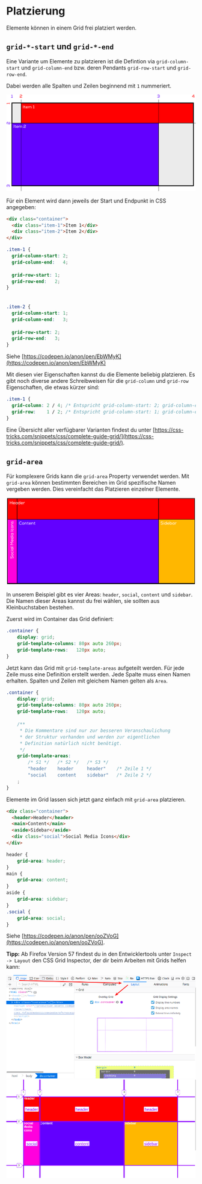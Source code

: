 # Platzierung

Elemente können in einem Grid frei platziert werden. 

## `grid-*-start` und `grid-*-end`

Eine Variante um Elemente zu platzieren ist die Defintion via `grid-column-start` und `grid-column-end` bzw. deren Pendants `grid-row-start` und `grid-row-end`.

Dabei werden alle Spalten und Zeilen beginnend mit `1` nummeriert.

![Container](./src/code-example-2.png)

Für ein Element wird dann jeweils der Start und Endpunkt in CSS angegeben:

```html
<div class="container">
  <div class="item-1">Item 1</div>
  <div class="item-2">Item 2</div>
</div>
```

```css
.item-1 {
  grid-column-start: 2;
  grid-column-end:   4;
  
  grid-row-start: 1;
  grid-row-end:   2;
}


.item-2 {
  grid-column-start: 1;
  grid-column-end:   3;
  
  grid-row-start: 2;
  grid-row-end:   3;
}
```

Siehe [https://codepen.io/anon/pen/EbWMyK](https://codepen.io/anon/pen/EbWMyK)

Mit diesen vier Eigenschaften kannst du die Elemente beliebig platzieren. Es gibt noch diverse andere Schreibweisen für die `grid-column` und `grid-row` Eigenschaften, die etwas kürzer sind: 

```css
.item-1 {
  grid-column: 2 / 4; /* Entspricht grid-column-start: 2; grid-column-end: 3; */
  grid-row:    1 / 2; /* Entspricht grid-column-start: 1; grid-column-end: 2; */
}
```

Eine Übersicht aller verfügbarer Varianten findest du unter [https://css-tricks.com/snippets/css/complete-guide-grid/](https://css-tricks.com/snippets/css/complete-guide-grid/).


## `grid-area`

Für komplexere Grids kann die `grid-area` Property verwendet werden. Mit `grid-area` können bestimmten Bereichen im Grid spezifische Namen vergeben werden. Dies vereinfacht das Platzieren einzelner Elemente.

![Container](./src/code-example-3.png)

In unserem Beispiel gibt es vier Areas: `header`, `social`, `content` und `sidebar`. Die Namen dieser Areas kannst du frei wählen, sie sollten aus Kleinbuchstaben bestehen.


Zuerst wird im Container das Grid definiert:

```css
.container {
    display: grid;
    grid-template-columns: 80px auto 260px;
    grid-template-rows:   120px auto;
}
```

Jetzt kann das Grid mit `grid-template-areas` aufgeteilt werden. Für jede Zeile muss eine Definition erstellt werden.
Jede Spalte muss einen Namen erhalten. Spalten und Zeilen mit gleichem Namen gelten als `Area`. 


```css
.container {
    display: grid;
    grid-template-columns: 80px auto 260px;
    grid-template-rows:   120px auto;

    /** 
     * Die Kommentare sind nur zur besseren Veranschaulichung
     * der Struktur vorhanden und werden zur eigentlichen
     * Definition natürlich nicht benötigt.
     */
    grid-template-areas: 
        /* S1 */   /* S2 */   /* S3 */
        "header    header     header"    /* Zeile 1 */
        "social    content    sidebar"   /* Zeile 2 */ 
    ;
}
```

Elemente im Grid lassen sich jetzt ganz einfach mit `grid-area` platzieren.

```html
<div class="container">
  <header>Header</header>
  <main>Content</main>
  <aside>Sidebar</aside>
  <div class="social">Social Media Icons</div>
</div>
```

```css
header {
    grid-area: header;
}
main {
    grid-area: content;
}
aside {
    grid-area: sidebar;
}
.social {
    grid-area: social;
}
```

Siehe [https://codepen.io/anon/pen/ooZVoG](https://codepen.io/anon/pen/ooZVoG).

**Tipp:** Ab Firefox Version 57 findest du in den Entwicklertools unter `Inspect -> Layout` den CSS Grid Inspector, der dir beim Arbeiten mit Grids helfen kann:

![Container](./src/dev-tools-setting.png)
![Container](./src/dev-tools.png)
